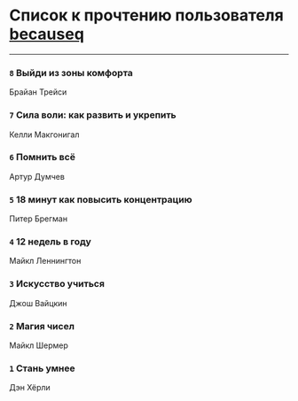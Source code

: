 # Список к прочтению пользователя [becauseq](https://plus.google.com/108297936289501253584)
---

### `8` Выйди из зоны комфорта
Брайан Трейси

### `7` Сила воли: как развить и укрепить
Келли Макгонигал

### `6` Помнить всё
Артур Думчев

### `5` 18 минут как повысить концентрацию
Питер Брегман

### `4` 12 недель в году
Майкл Леннингтон

### `3` Искусство учиться
Джош Вайцкин

### `2` Магия чисел
Майкл Шермер

### `1` Стань умнее
Дэн Хёрли

